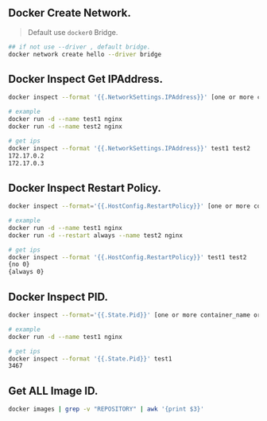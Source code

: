 ## Docker Create Network.
> Default use `docker0` Bridge.
```bash
## if not use --driver , default bridge.
docker network create hello --driver bridge
```


## Docker Inspect Get IPAddress.
```bash
docker inspect --format '{{.NetworkSettings.IPAddress}}' [one or more container_name or container_id...]

# example
docker run -d --name test1 nginx
docker run -d --name test2 nginx

# get ips
docker inspect --format '{{.NetworkSettings.IPAddress}}' test1 test2
172.17.0.2
172.17.0.3

```

## Docker Inspect Restart Policy.
```bash
docker inspect --format='{{.HostConfig.RestartPolicy}}' [one or more container_name or container_id...]

# example
docker run -d --name test1 nginx
docker run -d --restart always --name test2 nginx

# get ips
docker inspect --format '{{.HostConfig.RestartPolicy}}' test1 test2
{no 0}
{always 0}
```

## Docker Inspect PID.
```bash
docker inspect --format='{{.State.Pid}}' [one or more container_name or container_id...]

# example
docker run -d --name test1 nginx

# get ips
docker inspect --format '{{.State.Pid}}' test1 
3467
```

## Get ALL Image ID.
```bash
docker images | grep -v "REPOSITORY" | awk '{print $3}'
```
